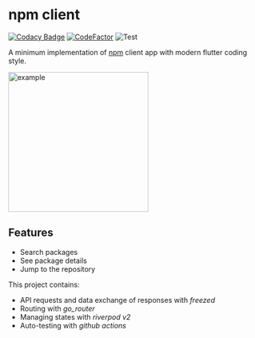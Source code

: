 # npm client
[![Codacy Badge](https://app.codacy.com/project/badge/Grade/38b5b48aa5e24a229b267c0c3a134bbe)](https://app.codacy.com/gh/natsuk4ze/npm/dashboard?utm_source=gh&utm_medium=referral&utm_content=&utm_campaign=Badge_grade)
[![CodeFactor](https://www.codefactor.io/repository/github/natsuk4ze/npm/badge)](https://www.codefactor.io/repository/github/natsuk4ze/npm)
![Test](https://github.com/natsuk4ze/npm/actions/workflows/ci.yml/badge.svg?branch=master)


A minimum implementation of [npm](https://www.npmjs.com) client app with modern flutter coding style.

<img src="https://github.com/natsuk4ze/npm/raw/master/assets/example.gif" width=280 alt="example"/>

## Features

- Search packages
- See package details
- Jump to the repository

This project contains:
- API requests and data exchange of responses with *freezed*
- Routing with *go_router*
- Managing states with *riverpod v2*
- Auto-testing with *github actions*
